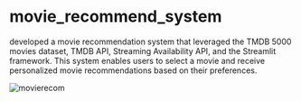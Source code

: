 # movie_recommend_system

developed a movie recommendation system that leveraged the TMDB 5000 movies dataset, TMDB API, Streaming Availability API, 
and the Streamlit framework. This system enables users to select a movie and receive personalized movie recommendations based on their preferences.

![movierecom](https://github.com/Nehakumari02/movie_recommend_system/assets/76866948/fe6c0719-51b7-48e4-a8cf-6e48c2c468b6)
